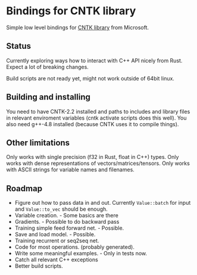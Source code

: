 # Bindings for CNTK library

Simple low level bindings for [CNTK library](https://github.com/Microsoft/CNTK/blob/release/2.2/Source/CNTKv2LibraryDll/API/CNTKLibrary.h) from Microsoft.

## Status

Currently exploring ways how to interact with C++ API nicely from Rust.
Expect a lot of breaking changes.

Build scripts are not ready yet, might not work outside of 64bit linux.

## Building and installing

You need to have CNTK-2.2 installed and paths to includes and library files in
relevant enviroment variables (cntk activate scripts does this well).
You also need g++-4.8 installed (because CNTK uses it to compile things).

## Other limitations

Only works with single precision (f32 in Rust, float in C++) types.
Only works with dense representations of vectors/matrices/tensors.
Only works with ASCII strings for variable names and filenames.

## Roadmap

* Figure out how to pass data in and out. Currently `Value::batch` for input and `Value::to_vec` should be enough.
* Variable creation. - Some basics are there
* Gradients. - Possible to do backward pass
* Training simple feed forward net. - Possible.
* Save and load model. - Possible.
* Training recurrent or seq2seq net.
* Code for most operations. (probably generated).
* Write some meaningful examples. - Only in tests now.
* Catch all relevant C++ exceptions
* Better build scripts.